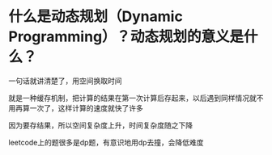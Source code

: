 # 什么是动态规划（Dynamic Programming）？动态规划的意义是什么？
一句话就讲清楚了，用空间换取时间

就是一种缓存机制，把计算的结果在第一次计算后存起来，以后遇到同样情况就不用再算一次了，这样计算的速度就快了许多

因为要存结果，所以空间复杂度上升，时间复杂度随之下降

leetcode上的题很多是dp题，有意识地用dp去撞，会降低难度

